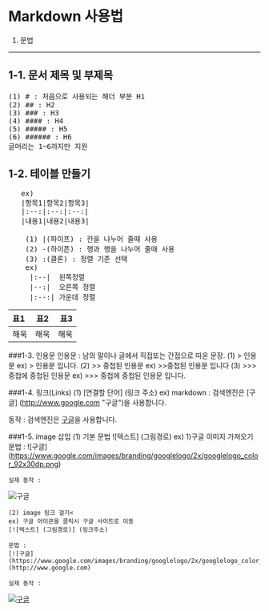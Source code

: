 Markdown 사용법
===============
1. 문법
---------------
1-1. 문서 제목 및 부제목
-----------------------
<pre>
(1) # : 처음으로 사용되는 해더 부분 H1
(2) ## : H2
(3) ### : H3
(4) #### : H4
(5) ##### : H5
(6) ###### : H6
글머리는 1~6까지만 지원
</pre>

1-2. 테이블 만들기
---------------------
<pre>
   ex)
   |항목1|항목2|항목3|
   |:--:|:--:|:--:|
   |내용1|내용2|내용3|

    (1) |(파이프) : 칸을 나누어 줄때 사용
    (2) -(하이픈) : 행과 행을 나누어 줄때 사용
    (3) :(클론) : 정렬 기준 선택
    ex)
     |:--|  왼쪽정렬
     |--:|  오른쪽 정렬
     |:--:| 가운데 정렬
</pre>
|표1|표2|표3|
|:--|:--:|--:|
|해욱|해욱|해욱|

###1-3. 인용문
    인용문 : 남의 말이나 글에서 직접또는 간접으로 따온 문장.
    (1) > 인용문
    ex)
        > 인용문 입니다.
    (2) >> 중첩된 인용문
    ex)
        >>중첩된 인용문 입니다
    (3) >>> 중첩에 중첩된 인용문
    ex)
        >>> 중첩에 중첩된 인용문 입니다.

###1-4. 링크(Links)
    (1) [연결할 단어] (링크 주소)
    ex) 
    markdown : 검색엔진은 [구글] (http://www.google.com "구글")을 사용합니다.

동작 : 검색엔진은 [구글](http://www.google.com "구글")을 사용합니다.

###1-5. image 삽입
    (1) 기본 문법
    ![텍스트] (그림경로)
    ex)
    1)구글 이미지 가져오기
    문법 :
    ![구글] (https://www.google.com/images/branding/googlelogo/2x/googlelogo_color_92x30dp.png)

    실제 동작 :
![구글](https://www.google.com/images/branding/googlelogo/2x/googlelogo_color_92x30dp.png)


    (2) image 링크 걸기<
    ex) 구글 아이콘을 클릭시 구글 사이트로 이동
    [![텍스트] (그림경로)] (링크주소)

    문법 :
    [![구글] (https://www.google.com/images/branding/googlelogo/2x/googlelogo_color_92x30dp.png)] (http://www.google.com)

    실제 동작 :

[![구글](https://www.google.com/images/branding/googlelogo/2x/googlelogo_color_92x30dp.png)](http://www.google.com)

</pre>